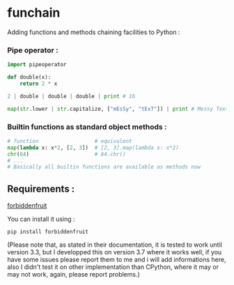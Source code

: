# funchain
Adding functions and methods chaining facilities to Python :

### Pipe operator :
```py
import pipeoperator

def double(x):
    return 2 * x

2 | double | double | double | print # 16

map(str.lower | str.capitalize, ["mEsSy", "tExT"]) | print # Messy Text
```

### Builtin functions as standard object methods :
```py
# function                  # equivalent
map(lambda x: x*2, [2, 3])  # [2, 3].map(lambda x: x*2)
chr(64)                     # 64.chr()
# ...
# Basically all builtin functions are available as methods now
```

## Requirements :
[forbiddenfruit](https://github.com/clarete/forbiddenfruit)

You can install it using :

`pip install forbiddenfruit`

(Please note that, as stated in their documentation, it is tested to work until version 3.3, but I developped this on version 3.7 where it works well, if you have some issues please report them to me and i will add informations here, also I didn't test it on other implementation than CPython, where it may or may not work, again, please report problems.)
